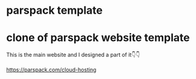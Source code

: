 # parspack template
# clone of parspack website template
This is the main website and I designed a part of it👇👇 <br></br>
https://parspack.com/cloud-hosting
